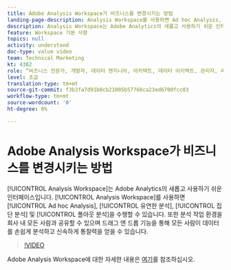 ```yaml
---
title: Adobe Analysis Workspace가 비즈니스를 변경시키는 방법
landing-page-description: Analysis Workspace를 사용하면 Ad hoc Analysis, 유연한 분석, 집단 분석 및 폴아웃 분석을 수행할 수 있습니다.
description: Analysis Workspace는 Adobe Analytics의 새롭고 사용하기 쉬운 인터페이스입니다. Analysis Workspace를 통해 Ad hoc Analysis, 유연한 분석, 집단 분석 및 폴아웃 분석을 수행할 수 있습니다. 또한 분석 작업 환경을 회사 내 모든 사람과 공유할 수 있으며 드래그 앤 드롭 기능을 통해 모든 사람이 데이터를 손쉽게 분석하고 신속하게 통찰력을 얻을 수 있습니다.
feature: Workspace 기본 사항
topics: null
activity: understand
doc-type: value video
team: Technical Marketing
kt: 4382
role: “비즈니스 전문가, 개발자, 데이터 엔지니어, 아키텍트, 데이터 아키텍트, 관리자, 리더”
level: 초급
translation-type: tm+mt
source-git-commit: f3b3fa7d91b0cb21005b57768ca23ed6700fcc03
workflow-type: tm+mt
source-wordcount: '0'
ht-degree: 0%

---
```



# Adobe Analysis Workspace가 비즈니스를 변경시키는 방법

[!UICONTROL Analysis Workspace]는 Adobe Analytics의 새롭고 사용하기 쉬운 인터페이스입니다. [!UICONTROL Analysis Workspace]를 사용하면 [!UICONTROL Ad hoc Analysis], [!UICONTROL 유연한 분석], [!UICONTROL 집단 분석] 및 [!UICONTROL 폴아웃 분석]을 수행할 수 있습니다. 또한 분석 작업 환경을 회사 내 모든 사람과 공유할 수 있으며 드래그 앤 드롭 기능을 통해 모든 사람이 데이터를 손쉽게 분석하고 신속하게 통찰력을 얻을 수 있습니다.

>[!VIDEO](https://video.tv.adobe.com/v/31501/?quality=12)

Adobe Analysis Workspace에 대한 자세한 내용은 [여기](https://www.adobe.com/analytics/ad-hoc-analysis.html?sdid=T32PLYTV&amp;mv=search)를 참조하십시오.
